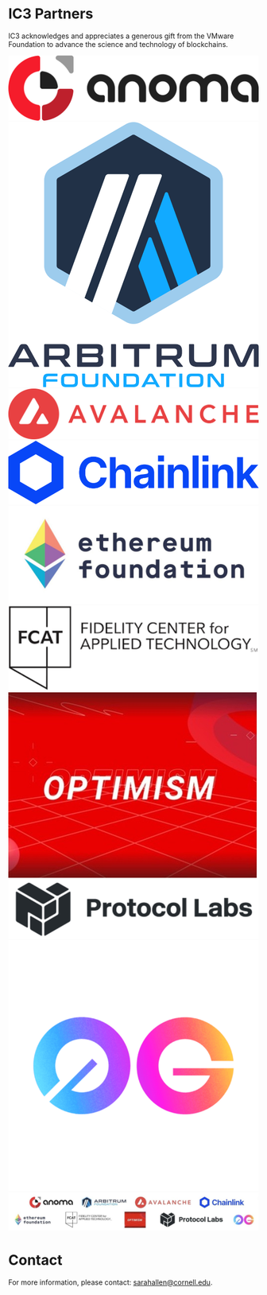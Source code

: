 # IC3 Partners

IC3 acknowledges and appreciates a generous gift from the VMware
Foundation to advance the science and technology of blockchains. <br>

<!---
<div class="ui center aligned basic segment">
    <div class="ui small images">     
	<img class="ui image sponsor logo" id="Anoma Foundation" src="images/partners/Anoma.png">
	<img class="ui image sponsor logo" id="Arbitrum Foundation" src="images/partners/AF navy.png"> 
	<img class="ui image sponsor logo" id="avalabs" src="images/partners/Avalanche.png">
	<img class="ui image sponsor logo" id="chainlink" src="images/partners/Chainlink.png">
	<img class="ui image sponsor logo" id="ethereum" src="images/partners/EF.jpeg">
	<img class="ui image sponsor logo" id="fidelity fcat" src="images/partners/FCAT.png">
	<img class="ui image sponsor logo" id="Optimism" src="images/partners/Optimism.jpg">    
	<img class="ui image sponsor logo" id="protocollabs" src="images/partners/protocol.png">
	<img class="ui image sponsor logo" id="Zero Gravity Labs" src="images/partners/0G.png">    
    </div>
</div>
--->

<div class="ui center aligned basic segment">
  <div class="ui small images">
    <img class="ui image sponsor logo" id="Anoma Foundation" src="../images/partners/Anoma.png" />
    <img class="ui image sponsor logo" id="Arbitrum Foundation" src="../images/partners/AF.png" />
    <img class="ui image sponsor logo" id="avalabs" src="../images/partners/Avalanche.png" />
    <img class="ui image sponsor logo" id="chainlink" src="../images/partners/Chainlink.png" />  
  </div>
  <div class="ui small images">
    <img class="ui image sponsor logo" id="ethereum" src="../images/partners/EF.jpeg" />	  
    <img class="ui image sponsor logo" id="fidelity fcat" src="../images/partners/FCAT.png" />
    <img class="ui image sponsor logo" id="Optimism" src="../images/partners/Optimism.jpg" />	  
    <img class="ui image sponsor logo" id="protocollabs" src="../images/partners/protocol.png" />
    <img class="ui image sponsor logo" id="Zero Gravity Labs" src="../images/partners/0G.png" /> 
  </div>
</div>

<div class="ui piled segment">
  <img class="ui centered image" src="../images/partners/Partners.jpg" alt="" width="750" />
</div>

# Contact

For more information, please contact: [sarahallen@cornell.edu](mailto:sarahallen@cornell.edu).
